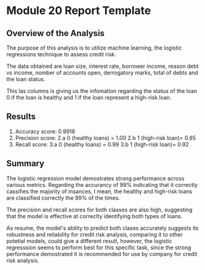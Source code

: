 # Module 20 Report Template

## Overview of the Analysis


The purpose of this analysis is to utilize machine learning, the logistic regressions technique to assess credit risk. 


The data obtained are loan size, interest rate, borrower income, reason debt vs income, nomber of accounts open, derrogatory marks, total of debts and the loan status. 

This las columns is giving us the infomation regarding the status of the loan 0 if the loan is healthy and 1 if the loan represent a high-risk loan.


## Results

1. Accuracy score: 0.9918
2. Precision score: 
    2.a 0 (healthy loans) = 1.00
    2.b 1 (high-risk loan)= 0.85
3. Recall score:
    3.a 0 (healthy loans) = 0.99
    3.b 1 (high-risk loan)= 0.92

## Summary


The logistic regression model demostrates strong performance across various metrics. Regarding the accurancy of 99% indicating that it correctly cassifies the majority of insances, I mean, the healthy and high-risk loans are classified correctly the 99% of the times.

The precision and recall scores for both classes are also high, suggesting that the model is effective at correclty identifying both types of loans.

As resume, the model's ability to predict both clases accurately suggests its robustness and reliability for credit risk analysis, comparing it to other potetial models, could give a different result, however, the logistic regresssion seems to perform best for this specific task, since the strong performance demostrated it is recommended for use by company for credit risk analysis.
